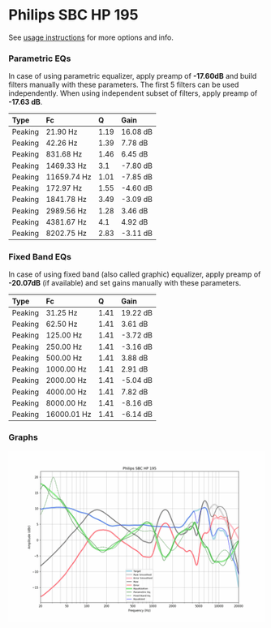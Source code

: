 # Philips SBC HP 195
See [usage instructions](https://github.com/jaakkopasanen/AutoEq#usage) for more options and info.

### Parametric EQs
In case of using parametric equalizer, apply preamp of **-17.60dB** and build filters manually
with these parameters. The first 5 filters can be used independently.
When using independent subset of filters, apply preamp of **-17.63 dB**.

| Type    | Fc          |    Q | Gain     |
|:--------|:------------|:-----|:---------|
| Peaking | 21.90 Hz    | 1.19 | 16.08 dB |
| Peaking | 42.26 Hz    | 1.39 | 7.78 dB  |
| Peaking | 831.68 Hz   | 1.46 | 6.45 dB  |
| Peaking | 1469.33 Hz  | 3.1  | -7.80 dB |
| Peaking | 11659.74 Hz | 1.01 | -7.85 dB |
| Peaking | 172.97 Hz   | 1.55 | -4.60 dB |
| Peaking | 1841.78 Hz  | 3.49 | -3.09 dB |
| Peaking | 2989.56 Hz  | 1.28 | 3.46 dB  |
| Peaking | 4381.67 Hz  | 4.1  | 4.92 dB  |
| Peaking | 8202.75 Hz  | 2.83 | -3.11 dB |

### Fixed Band EQs
In case of using fixed band (also called graphic) equalizer, apply preamp of **-20.07dB**
(if available) and set gains manually with these parameters.

| Type    | Fc          |    Q | Gain     |
|:--------|:------------|:-----|:---------|
| Peaking | 31.25 Hz    | 1.41 | 19.22 dB |
| Peaking | 62.50 Hz    | 1.41 | 3.61 dB  |
| Peaking | 125.00 Hz   | 1.41 | -3.72 dB |
| Peaking | 250.00 Hz   | 1.41 | -3.16 dB |
| Peaking | 500.00 Hz   | 1.41 | 3.88 dB  |
| Peaking | 1000.00 Hz  | 1.41 | 2.91 dB  |
| Peaking | 2000.00 Hz  | 1.41 | -5.04 dB |
| Peaking | 4000.00 Hz  | 1.41 | 7.82 dB  |
| Peaking | 8000.00 Hz  | 1.41 | -8.16 dB |
| Peaking | 16000.01 Hz | 1.41 | -6.14 dB |

### Graphs
![](./Philips%20SBC%20HP%20195.png)
